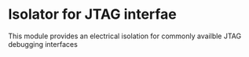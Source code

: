 # Isolator for JTAG interfae
 This module provides an electrical isolation for commonly availble JTAG debugging interfaces
